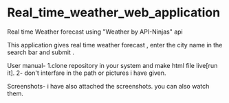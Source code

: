 # Real_time_weather_web_application
Real time Weather forecast using "Weather by API-Ninjas" api

This application gives real time weather forecast , enter the city name in the search bar and submit .

User manual-
1.clone repository in your system and make html file live[run it]. 
2- don't interfare in the path or pictures i have given.

Screenshots-
i have also attached the screenshots. you can also watch them.


